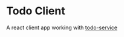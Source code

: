 # Todo Client

A react client app working with [todo-service](https://github.com/hoyangtsai/todo-service)
